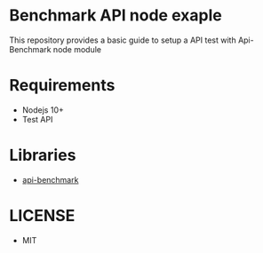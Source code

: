 # Benchmark API node exaple

This repository provides a basic guide to setup a API test with Api-Benchmark node module

# Requirements
* Nodejs 10+
* Test API

# Libraries
* [api-benchmark](https://www.npmjs.com/package/api-benchmark)

# LICENSE
* MIT